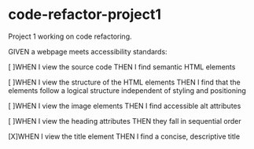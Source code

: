 # code-refactor-project1
Project 1 working on code  refactoring.

GIVEN a webpage meets accessibility standards:

[ ]WHEN I view the source code
THEN I find semantic HTML elements

[ ]WHEN I view the structure of the HTML elements
THEN I find that the elements follow a logical structure independent of styling and positioning

[ ]WHEN I view the image elements
THEN I find accessible alt attributes

[ ]WHEN I view the heading attributes
THEN they fall in sequential order

[X]WHEN I view the title element
THEN I find a concise, descriptive title
